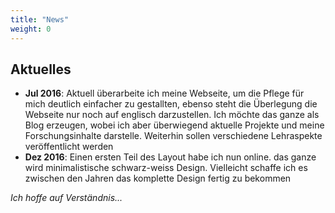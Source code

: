 ```yaml
---
title: "News"
weight: 0
---
```

## Aktuelles

* __Jul 2016__: Aktuell überarbeite ich meine Webseite, um die Pflege für mich deutlich einfacher zu gestallten, ebenso steht die Überlegung die Webseite nur noch auf englisch darzustellen. Ich möchte das ganze als Blog erzeugen, wobei ich aber überwiegend aktuelle Projekte und meine Forschungsinhalte darstelle. Weiterhin sollen verschiedene Lehraspekte veröffentlicht werden
* __Dez 2016__: Einen ersten Teil des Layout habe ich nun online. das ganze wird minimalistische schwarz-weiss Design. Vielleicht schaffe ich es zwischen den Jahren das komplette Design fertig zu bekommen

_Ich hoffe auf Verständnis..._


